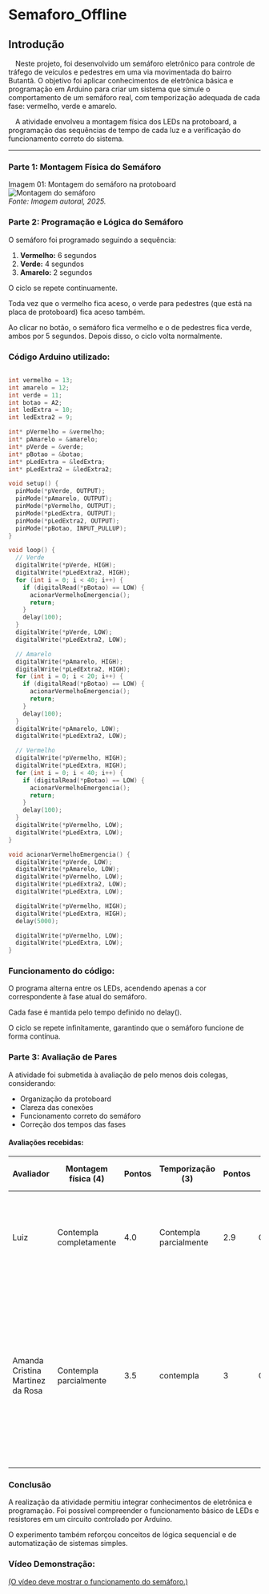 # Semaforo_Offline

## Introdução
&emsp;Neste projeto, foi desenvolvido um semáforo eletrônico para controle de tráfego de veículos e pedestres em uma via movimentada do bairro Butantã. O objetivo foi aplicar conhecimentos de eletrônica básica e programação em Arduino para criar um sistema que simule o comportamento de um semáforo real, com temporização adequada de cada fase: vermelho, verde e amarelo.

&emsp;A atividade envolveu a montagem física dos LEDs na protoboard, a programação das sequências de tempo de cada luz e a verificação do funcionamento correto do sistema.

---

### Parte 1: Montagem Física do Semáforo

Imagem 01: Montagem do semáforo na protoboard
![Montagem do semáforo](https://res.cloudinary.com/drog2ehgw/image/upload/v1761850897/semaforo_verde_b7nicg.jpg)  
*Fonte: Imagem autoral, 2025.*


### Parte 2: Programação e Lógica do Semáforo

O semáforo foi programado seguindo a sequência:

1. **Vermelho:** 6 segundos  
2. **Verde:** 4 segundos  
3. **Amarelo:** 2 segundos  

O ciclo se repete continuamente.

Toda vez que o vermelho fica aceso, o verde para pedestres (que está na placa de protoboard) fica aceso também.

Ao clicar no botão, o semáforo fica vermelho e o de pedestres fica verde, ambos por 5 segundos. Depois disso, o ciclo volta normalmente.

### Código Arduino utilizado:

```cpp

int vermelho = 13;
int amarelo = 12;
int verde = 11;
int botao = A2;
int ledExtra = 10;
int ledExtra2 = 9;

int* pVermelho = &vermelho;
int* pAmarelo = &amarelo;
int* pVerde = &verde;
int* pBotao = &botao;
int* pLedExtra = &ledExtra;
int* pLedExtra2 = &ledExtra2;

void setup() {
  pinMode(*pVerde, OUTPUT);
  pinMode(*pAmarelo, OUTPUT);
  pinMode(*pVermelho, OUTPUT);
  pinMode(*pLedExtra, OUTPUT);
  pinMode(*pLedExtra2, OUTPUT);
  pinMode(*pBotao, INPUT_PULLUP);
}

void loop() {
  // Verde
  digitalWrite(*pVerde, HIGH);
  digitalWrite(*pLedExtra2, HIGH);
  for (int i = 0; i < 40; i++) {  
    if (digitalRead(*pBotao) == LOW) {
      acionarVermelhoEmergencia();
      return;
    }
    delay(100);
  }
  digitalWrite(*pVerde, LOW);
  digitalWrite(*pLedExtra2, LOW);

  // Amarelo
  digitalWrite(*pAmarelo, HIGH);
  digitalWrite(*pLedExtra2, HIGH);
  for (int i = 0; i < 20; i++) {  
    if (digitalRead(*pBotao) == LOW) {
      acionarVermelhoEmergencia();
      return;
    }
    delay(100);
  }
  digitalWrite(*pAmarelo, LOW);
  digitalWrite(*pLedExtra2, LOW);

  // Vermelho
  digitalWrite(*pVermelho, HIGH);
  digitalWrite(*pLedExtra, HIGH);
  for (int i = 0; i < 40; i++) {  
    if (digitalRead(*pBotao) == LOW) {
      acionarVermelhoEmergencia();
      return;
    }
    delay(100);
  }
  digitalWrite(*pVermelho, LOW);
  digitalWrite(*pLedExtra, LOW);
}

void acionarVermelhoEmergencia() {
  digitalWrite(*pVerde, LOW);
  digitalWrite(*pAmarelo, LOW);
  digitalWrite(*pVermelho, LOW);
  digitalWrite(*pLedExtra2, LOW);
  digitalWrite(*pLedExtra, LOW);

  digitalWrite(*pVermelho, HIGH);
  digitalWrite(*pLedExtra, HIGH);
  delay(5000);

  digitalWrite(*pVermelho, LOW);
  digitalWrite(*pLedExtra, LOW);
}
```
### Funcionamento do código:

O programa alterna entre os LEDs, acendendo apenas a cor correspondente à fase atual do semáforo.

Cada fase é mantida pelo tempo definido no delay().

O ciclo se repete infinitamente, garantindo que o semáforo funcione de forma contínua.

### Parte 3: Avaliação de Pares
A atividade foi submetida à avaliação de pelo menos dois colegas, considerando:

- Organização da protoboard
- Clareza das conexões
- Funcionamento correto do semáforo
- Correção dos tempos das fases

#### Avaliações recebidas:

| Avaliador | Montagem física (4) | Pontos | Temporização (3) | Pontos | Código & estrutura (3) | Pontos | Observações gerais                                                         | Total (10) |
|-----------|----------------------|--------|-------------------|--------|------------------------|--------|----------------------------------------------------------------------------|------------|
| Luiz     | Contempla completamente | 4.0    | Contempla parcialmente         | 2.9   | Contempla               | 3    | Estrutura de jumpers bem organizados, bom funcionamento do botão para pedestres, código sem comentários. | 9.9        |
| Amanda Cristina Martinez da Rosa     | Contempla  parcialmente | 3.5    | contempla          | 3    | Contempla               | 3    |  Semáforo funcionou bem e conseguiu implementar um elemento a mais na montagem. Porém, senti que o contexto do elemento a mais, botãoe mais dois LEDs, poderia ser mais claro com o sentido de um semáforo | 9.5       |

### Conclusão
A realização da atividade permitiu integrar conhecimentos de eletrônica e programação. Foi possível compreender o funcionamento básico de LEDs e resistores em um circuito controlado por Arduino.

O experimento também reforçou conceitos de lógica sequencial e de automatização de sistemas simples.

### Vídeo Demonstração:
[(O vídeo deve mostrar o funcionamento do semáforo.)](https://youtu.be/OeQ-svH8c24?si=wKR4JJZf6fzLiXFF)